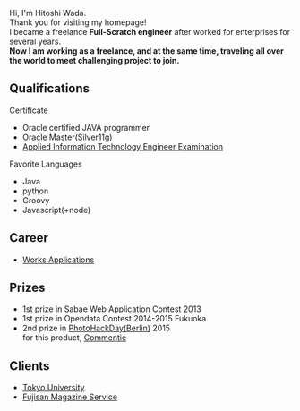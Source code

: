 
Hi, I'm Hitoshi Wada.  
Thank you for visiting my homepage!  
I became a freelance <b>Full-Scratch engineer</b> after worked for enterprises for several years.  
**Now I am working as a freelance, and at the same time, traveling all over the world to meet challenging project to join.**  

## Qualifications

Certificate

- Oracle certified JAVA programmer
- Oracle Master(Silver11g)
- [Applied Information Technology Engineer Examination](https://www.jitec.ipa.go.jp/1_11seido/ap.html)

Favorite Languages

- Java
- python
- Groovy
- Javascript(+node)

## Career

- [Works Applications](http://www.worksap.com/)

## Prizes

- 1st prize in Sabae Web Application Contest 2013
- 1st prize in Opendata Contest 2014-2015 Fukuoka
- 2nd prize in [PhotoHackDay(Berlin)](https://www.eyeem.com/blog/2015/12/the-winning-hacks-from-photo-hack-day-4-berlin/) 2015  
  for this product, [Commentie](http://commentie.net) 

## Clients

- [Tokyo University](http://www.u-tokyo.ac.jp/en/index.html)
- [Fujisan Magazine Service](http://www.fujisan.co.jp/)

